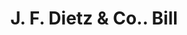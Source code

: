 ---
doi: 10.7916/D85F03XD
date_other: '1890'
date_other_textual: 1890-1899
form: printed ephemera
genre:
- Invoices
name:
- J. F. Dietz & Co.
object_in_context_url: https://biggert.cul.columbia.edu/items/view/ave_biggert_01262
subject_hierarchical_geographic:
- Cincinnati, Ohio, United States
subject_name:
- J. F. Dietz & Co.
title: J. F. Dietz & Co.. Bill
sort_title: J. F. Dietz & Co.. Bill
call_number: ave_biggert_01262
coordinates:
- 39.1,-84.51666666666667
pid: ave_biggert_01262
identifiers: ave_biggert_01262
thumbnail: https://derivativo-2.library.columbia.edu/iiif/2/ldpd:343259/full/!256,256/0/native.jpg
permalink: "/items/ave_biggert_01262/"
layout: iiif-image-page
---